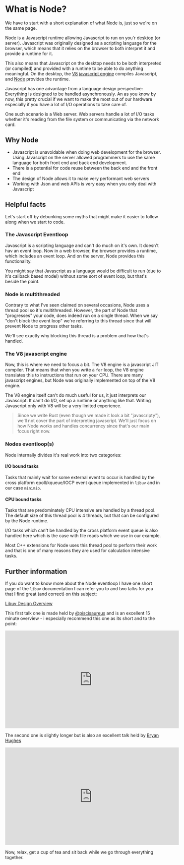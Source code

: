 # What is Node?

We have to start with a short explanation of what Node is, just so we're on the same page.

Node is a Javascript runtime allowing Javascript to run on you'r desktop (or server). Javascript was originally designed as a scripting language for the browser, which means that it relies on the browser to both interpret it and provide a runtime for it. 

This also means that Javascript on the desktop needs to be both interpreted (or compiled) and provided with a runtime to be able to do anything meaningful. On the desktop, the [V8 javascript engine](https://en.wikipedia.org/wiki/V8_JavaScript_engine) compiles Javascript, and [Node](https://en.wikipedia.org/wiki/Node.js) provides the runtime.

Javascript has one advantage from a language design perspective: Everything is designed to be handled asynchronously. An as you know by now, this pretty crucial if we want to make the most out of our hardware especially if you have a lot of I/O operations to take care of.

One such scenario is a Web server. Web servers handle a lot of I/O tasks whether it's reading from the file system or communicating via the network card.

## Why Node

- Javascript is unavoidable when doing web development for the browser. Using Javascript on the server allowed programmers to use the same language for both front end and back end development.
- There is a potential for code reuse between the back end and the front end
- The design of Node allows it to make very performant web servers
- Working with Json and web APIs is very easy when you only deal with Javascript

## Helpful facts

Let's start off by debunking some myths that might make it easier to follow along when we start to code.

### The Javascript Eventloop

Javascript is a scripting language and can't do much on it's own. It doesn't hav an event loop. Now in a web browser, the browser provides a runtime, which includes an event loop. And on the server, Node provides this functionality. 

You might say that Javascript as a language would be difficult to run (due to it's callback based model) without some sort of event loop, but that's beside the point.

### Node is multithreaded

Contrary to what I've seen claimed on several occasions, Node uses a thread pool so it's multithreaded. However, the part of Node that "progresses" your code, does indeed run on a single thread. When we say "don't block the event loop" we're referring to this thread since that will prevent Node to progress other tasks.

We'll see exactly why blocking this thread is a problem and how that's handled.

### The V8 javascript engine

Now, this is where we need to focus a bit. The V8 engine is a javascript JIT compiler. That means that when you write a `for` loop, the V8 engine translates this to instructions that run on your CPU. There are many javascript engines, but Node was originally implemented on top of the V8 engine.

The V8 engine itself can't do much useful for us, it just interprets our Javascript. It can't do I/O, set up a runtime or anything like that. Writing Javascript only with V8 will be a very limited experience.

> Since we write Rust (even though we made it look a bit "javascripty"), we'll not cover the part of interpreting javascript. We'll just focus on how Node works and handles concurrency since that's our main focus right now.

### Nodes eventloop(s)

Node internally divides it's real work into two categories:

#### I/O bound tasks

Tasks that mainly wait for some external event to occur is handled by the cross platform epoll/kqueue/IOCP event queue implemented in `libuv` and in our case `minimio`.

#### CPU bound tasks

Tasks that are predominately CPU intensive are handled by a thread pool. The default size of this thread pool is 4 threads, but that can be configured by the Node runtime.

I/O tasks which can't be handled by the cross platform event queue is also handled here which is the case with file reads which we use in our example.

Most C++ extensions for Node uses this thread pool to perform their work and that is one of many reasons they are used for calculation intensive tasks.

## Further information

If you do want to know more about the Node eventloop I have one short page of the `libuv` documentation I can
refer you to and two talks for you that I find great (and correct) on this subject:

[Libuv Design Overview](http://docs.libuv.org/en/v1.x/design.html#design-overview)

This first talk one is made held by [@piscisaureus](https://github.com/piscisaureus) and is an excellent 15 minute overview - i especially recommend this one as its short and to the point:
<iframe width="560" height="315" src="https://www.youtube.com/embed/PNa9OMajw9w" frameborder="0" allow="accelerometer; autoplay; encrypted-media; gyroscope; picture-in-picture" allowfullscreen></iframe>


The second one is slightly longer but is also an excellent talk held by [Bryan Hughes](https://github.com/nebrius)
<iframe width="560" height="315" src="https://www.youtube.com/embed/zphcsoSJMvM" frameborder="0" allow="accelerometer; autoplay; encrypted-media; gyroscope; picture-in-picture" allowfullscreen></iframe>


Now, relax, get a cup of tea and sit back while we go through everything together.


